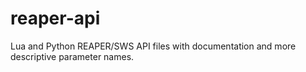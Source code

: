 # reaper-api
Lua and Python REAPER/SWS API files with documentation and more descriptive parameter names.
